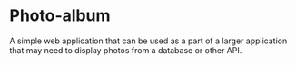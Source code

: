 # Photo-album

A simple web application that can be used as a part of a larger application that may need to display photos from a database or other API. 
